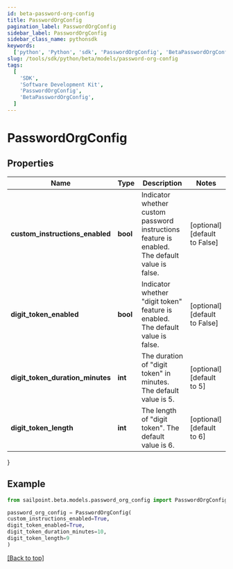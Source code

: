 ```yaml
---
id: beta-password-org-config
title: PasswordOrgConfig
pagination_label: PasswordOrgConfig
sidebar_label: PasswordOrgConfig
sidebar_class_name: pythonsdk
keywords:
  ['python', 'Python', 'sdk', 'PasswordOrgConfig', 'BetaPasswordOrgConfig']
slug: /tools/sdk/python/beta/models/password-org-config
tags:
  [
    'SDK',
    'Software Development Kit',
    'PasswordOrgConfig',
    'BetaPasswordOrgConfig',
  ]
---
```


# PasswordOrgConfig

## Properties

| Name | Type | Description | Notes |
| --- | --- | --- | --- |
| **custom_instructions_enabled** | **bool** | Indicator whether custom password instructions feature is enabled. The default value is false. | [optional] [default to False] |
| **digit_token_enabled** | **bool** | Indicator whether \"digit token\" feature is enabled. The default value is false. | [optional] [default to False] |
| **digit_token_duration_minutes** | **int** | The duration of \"digit token\" in minutes. The default value is 5. | [optional] [default to 5] |
| **digit_token_length** | **int** | The length of \"digit token\". The default value is 6. | [optional] [default to 6] |

}

## Example

```python
from sailpoint.beta.models.password_org_config import PasswordOrgConfig

password_org_config = PasswordOrgConfig(
custom_instructions_enabled=True,
digit_token_enabled=True,
digit_token_duration_minutes=10,
digit_token_length=9
)

```

[[Back to top]](#)
